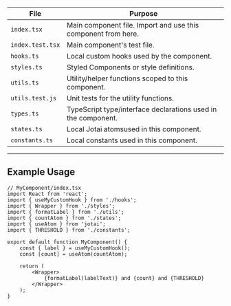 | File             | Purpose                                                               |
| ---------------- | --------------------------------------------------------------------- |
| `index.tsx`      | Main component file. Import and use this component from here.         |
| `index.test.tsx` | Main component's test file.                                           |
| `hooks.ts`       | Local custom hooks used by the component.                             |
| `styles.ts`      | Styled Components or style definitions.                               |
| `utils.ts`       | Utility/helper functions scoped to this component.                    |
| `utils.test.js`  | Unit tests for the utility functions.                                 |
| `types.ts`       | TypeScript type/interface declarations used in the component.         |
| `states.ts`      | Local Jotai atomsused in this component.                              |
| `constants.ts`   | Local constants used in this component.                               |

---

## Example Usage

```tsx
// MyComponent/index.tsx
import React from 'react';
import { useMyCustomHook } from './hooks';
import { Wrapper } from './styles';
import { formatLabel } from './utils';
import { countAtom } from './states';
import { useAtom } from 'jotai';
import { THRESHOLD } from './constants';

export default function MyComponent() {
	const { label } = useMyCustomHook();
	const [count] = useAtom(countAtom);

	return (
		<Wrapper>
		   	{formatLabel(labelText)} and {count} and {THRESHOLD}
		</Wrapper>
	);
}
```
